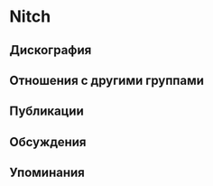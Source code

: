 # Nitch



## Дискография


## Отношения с другими группами


## Публикации


## Обсуждения


## Упоминания

